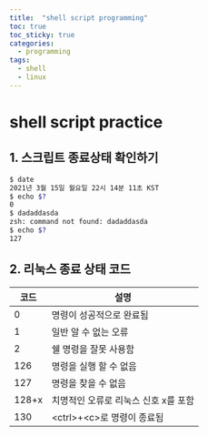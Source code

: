 ```yaml
---
title:  "shell script programming"
toc: true
toc_sticky: true
categories:
  - programming
tags:
  - shell
  - linux
---
```

# shell script practice
## 1. 스크립트 종료상태 확인하기
```bash
$ date
2021년 3월 15일 월요일 22시 14분 11초 KST
$ echo $?
0
$ dadaddasda
zsh: command not found: dadaddasda
$ echo $?
127
```
## 2. 리눅스 종료 상태 코드

|      코드      |      설명             |
| ------------- | -------------------  |
| 0             | 명령이 성공적으로 완료됨   |
| 1             | 일반 알 수 없는 오류     |
| 2             | 쉘 명령을 잘못 사용함    |
| 126           | 명령을 실행 할 수 없음    |
| 127             | 명령을 찾을 수 없음    |
| 128+x             | 치명적인 오류로 리눅스 신호 x를 포함    |
| 130           | \<ctrl\>+\<c\>로 명령이 종료됨   |